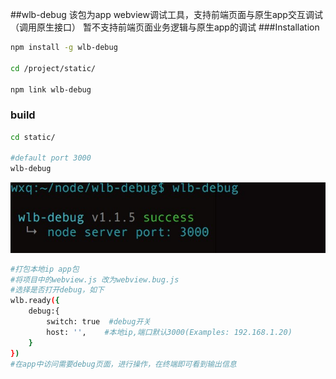 

##wlb-debug
该包为app webview调试工具，支持前端页面与原生app交互调试（调用原生接口）
暂不支持前端页面业务逻辑与原生app的调试
###Installation
```sh
npm install -g wlb-debug

cd /project/static/  

npm link wlb-debug
```
### build
```sh
cd static/

#default port 3000
wlb-debug
```
![](./server.png)
```sh
#打包本地ip app包
#将项目中的webview.js 改为webview.bug.js
#选择是否打开debug，如下
wlb.ready({
    debug:{
        switch: true  #debug开关
        host: '',    #本地ip,端口默认3000(Examples: 192.168.1.20)
    }
})
#在app中访问需要debug页面，进行操作，在终端即可看到输出信息
```
